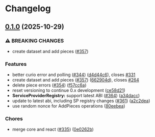 # Changelog

## [0.1.0](https://github.com/FilOzone/synapse-sdk/compare/synapse-core-v0.0.1...synapse-core-v0.1.0) (2025-10-29)


### ⚠ BREAKING CHANGES

* create dataset and add pieces ([#357](https://github.com/FilOzone/synapse-sdk/issues/357))

### Features

* better curio error and polling ([#344](https://github.com/FilOzone/synapse-sdk/issues/344)) ([d4d44c6](https://github.com/FilOzone/synapse-sdk/commit/d4d44c6de5001e4f58eb36753b95904971492ce1)), closes [#331](https://github.com/FilOzone/synapse-sdk/issues/331)
* create dataset and add pieces ([#357](https://github.com/FilOzone/synapse-sdk/issues/357)) ([662904d](https://github.com/FilOzone/synapse-sdk/commit/662904d83ca1e2eac706b9e1ec6d6d0299dbbbba)), closes [#264](https://github.com/FilOzone/synapse-sdk/issues/264)
* delete piece errors ([#354](https://github.com/FilOzone/synapse-sdk/issues/354)) ([f57cc6a](https://github.com/FilOzone/synapse-sdk/commit/f57cc6af41086694b21289cba78ed1c11ae7360a))
* reset versioning to continue 0.x development ([ce58d21](https://github.com/FilOzone/synapse-sdk/commit/ce58d215492a8a80f836d9451655b8b70d680f2a))
* **ServiceProviderRegistry:** support latest ABI ([#364](https://github.com/FilOzone/synapse-sdk/issues/364)) ([a34dacc](https://github.com/FilOzone/synapse-sdk/commit/a34dacc0ecd470a06bc98148ea9f72cf85caf5ab))
* update to latest abi, including SP registry changes ([#361](https://github.com/FilOzone/synapse-sdk/issues/361)) ([a2c2dea](https://github.com/FilOzone/synapse-sdk/commit/a2c2dea1adc12281d68668e57b4deee22a9827e1))
* use random nonce for AddPieces operations ([80eebea](https://github.com/FilOzone/synapse-sdk/commit/80eebea0c148bbdec9d6e485cf07c40d88009e82))


### Chores

* merge core and react ([#335](https://github.com/FilOzone/synapse-sdk/issues/335)) ([0e0262b](https://github.com/FilOzone/synapse-sdk/commit/0e0262b5a0f5aa7d41b907b5a81dfd7d53c51905))
